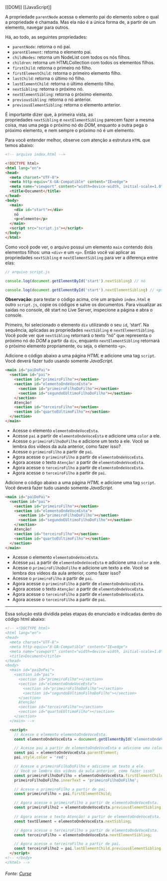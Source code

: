 [[DOM]]
[[JavaScript]]

A propriedade `parentNode` acessa o elemento pai do elemento sobre o qual a propriedade é chamada. Mas ela não é a única forma de, a partir de um elemento, navegar para outros.

Há, ao todo, as seguintes propriedades:

-   `parentNode`: retorna o nó pai.
-   `parentElement`: retorna o elemento pai.
-   `childNodes`: retorna um NodeList com todos os nós filhos.
-   `children`: retorna um HTMLCollection com todos os elementos filhos.
-   `firstChild`: retorna o primeiro nó filho.
-   `firstElementChild`: retorna o primeiro elemento filho.
-   `lastChild`: retorna o último nó filho.
-   `lastElementChild`: retorna o último elemento filho.
-   `nextSibling`: retorna o próximo nó.
-   `nextElementSibling`: retorna o próximo elemento.
-   `previousSibling`: retorna o nó anterior.
-   `previousElementSibling`: retorna o elemento anterior.
    

É importante dizer que, à primeira vista, as propriedades `nextSibling` e `nextElementSibling` parecem fazer a mesma coisa, mas uma pega o próximo nó do _DOM_, enquanto a outra pega o próximo elemento, e nem sempre o próximo nó é um elemento.

Para você entender melhor, observe com atenção a estrutura `HTML` que temos abaixo:

```html
<!-- arquivo index.html -->

<!DOCTYPE html>
<html lang="en">
<head>
  <meta charset="UTF-8">
  <meta http-equiv="X-UA-Compatible" content="IE=edge">
  <meta name="viewport" content="width=device-width, initial-scale=1.0">
  <title>Document</title>
</head>
<body>  
  <main>
    <div id="start"></div>
    nó
    <p>elemento</p>
  </main>
  <script src="script.js"></script>
</body>
</html>
```

Como você pode ver, o arquivo possui um elemento `main` contendo dois elementos filhos: uma `<div>` e um `<p>`. Então você vai aplicar as propriedades `nextSibling` e `nextElementSibling` para ver a diferença entre elas:

```js
// arquivo script.js

console.log(document.getElementById('start').nextSibling) // nó

console.log(document.getElementById('start').nextElementSibling) // <p>elemento</p>
```

**Observação:** para testar o código acima, crie um arquivo `index.html` e outro `script.js`, copie os códigos e salve os documentos. Para visualizar as saídas no console, dê start no Live Server, inspecione a página e abra o console.

Primeiro, foi selecionado o elemento `div` utilizando o seu `id`, ‘start’. Na sequência, aplicadas as propriedades `nextSibling` e `nextElementSibling`. Você pode ver que `nextSibling` retornará o texto “nó” que representa o próximo nó do _DOM_ a partir da `div`, enquanto `nextElementSibling` retornará o próximo elemento propriamente, ou seja, o elemento `<p>`.

Adicione o código abaixo a uma página _HTML_ e adicione uma tag `script`. Você deverá fazer tudo usando somente _JavaScript_.

```html
<main id="paiDoPai">
  <section id="pai">
    <section id="primeiroFilho"></section>
    <section id="elementoOndeVoceEsta">
      <section id="primeiroFilhoDoFilho"></section>
      <section id="segundoEUltimoFilhoDoFilho"></section>
    </section>
    Atenção!
    <section id="terceiroFilho"></section>
    <section id="quartoEUltimoFilho"></section>
  </section>
</main>
```

-   Acesse o elemento `elementoOndeVoceEsta`.
-   Acesse `pai` a partir de `elementoOndeVoceEsta` e adicione uma `color` a ele.
-   Acesse o `primeiroFilhoDoFilho` e adicione um texto a ele. Você se lembra dos vídeos da aula anterior, como fazer isso?
-   Acesse o `primeiroFilho` a partir de `pai`.
-   Agora acesse o `primeiroFilho` a partir de `elementoOndeVoceEsta`.
-   Agora acesse o texto `Atenção!` a partir de `elementoOndeVoceEsta`.
-   Agora acesse o `terceiroFilho` a partir de `elementoOndeVoceEsta`.
-   Agora acesse o `terceiroFilho` a partir de `pai`.

Adicione o código abaixo a uma página _HTML_ e adicione uma tag `script`. Você deverá fazer tudo usando somente _JavaScript_.

```html
<main id="paiDoPai">
  <section id="pai">
    <section id="primeiroFilho"></section>
    <section id="elementoOndeVoceEsta">
      <section id="primeiroFilhoDoFilho"></section>
      <section id="segundoEUltimoFilhoDoFilho"></section>
    </section>
    Atenção!
    <section id="terceiroFilho"></section>
    <section id="quartoEUltimoFilho"></section>
  </section>
</main>
```

-   Acesse o elemento `elementoOndeVoceEsta`.
-   Acesse `pai` a partir de `elementoOndeVoceEsta` e adicione uma `color` a ele.
-   Acesse o `primeiroFilhoDoFilho` e adicione um texto a ele. Você se lembra dos vídeos da aula anterior, como fazer isso?
-   Acesse o `primeiroFilho` a partir de `pai`.
-   Agora acesse o `primeiroFilho` a partir de `elementoOndeVoceEsta`.
-   Agora acesse o texto `Atenção!` a partir de `elementoOndeVoceEsta`.
-   Agora acesse o `terceiroFilho` a partir de `elementoOndeVoceEsta`.
-   Agora acesse o `terceiroFilho` a partir de `pai`.

---

Essa solução está dividida pelas etapas do enunciado e indicadas dentro do código html abaixo:
```html
<!-- <!DOCTYPE html>
<html lang="en">
<head>
  <meta charset="UTF-8">
  <meta http-equiv="X-UA-Compatible" content="IE=edge">
  <meta name="viewport" content="width=device-width, initial-scale=1.0">
  <title>Document</title>
</head>
<body>
  <main id="paiDoPai">
    <section id="pai">
      <section id="primeiroFilho"></section>
      <section id="elementoOndeVoceEsta">
        <section id="primeiroFilhoDoFilho"></section>
        <section id="segundoEUltimoFilhoDoFilho"></section>
      </section>
      Atenção!
      <section id="terceiroFilho"></section>
      <section id="quartoEUltimoFilho"></section>
    </section>
  </main> -->

  <script>
    // Acesse o elemento elementoOndeVoceEsta.
    const elementoOndeVoceEsta = document.getElementById('elementoOndeVoceEsta');

    // Acesse pai a partir de elementoOndeVoceEsta e adicione uma color a ele.
    const pai = elementoOndeVoceEsta.parentElement;
    pai.style.color = 'red';

    // Acesse o primeiroFilhoDoFilho e adicione um texto a ele.
    // Você se lembra dos vídeos da aula anterior, como fazer isso?
    const primeiroFilhoDoFilho = elementoOndeVoceEsta.firstElementChild;
    primeiroFilhoDoFilho.innerText = 'primeiroFilhoDoFilho';

    // Acesse o primeiroFilho a partir de pai.
    const primeiroFilho = pai.firstElementChild;

    // Agora acesse o primeiroFilho a partir de elementoOndeVoceEsta.
    const primeiroFilho2 = elementoOndeVoceEsta.previousElementSibling;
    
    // Agora acesse o texto Atenção! a partir de elementoOndeVoceEsta.
    const textElement = elementoOndeVoceEsta.nextSibling;

    // Agora acesse o terceiroFilho a partir de elementoOndeVoceEsta.
    const terceiroFilho = elementoOndeVoceEsta.nextElementSibling;

    // Agora acesse o terceiroFilho a partir de pai.
    const terceiroFilho2 = pai.lastElementChild.previousElementSibling;
  </script>
<!-- </body>
</html> -->
```

###### Fonte: [Curse](https://app.betrybe.com/learn/course/5e938f69-6e32-43b3-9685-c936530fd326/module/fc998c60-386e-46bc-83ca-4269beb17e17/section/d8690b8d-eaa4-4344-997c-cd1a2674076f/day/61f1b2b7-a34e-4ad9-8c2e-2c2db96e3d9c/lesson/d284bcba-89f4-47de-acb0-10f670ebe89c)
